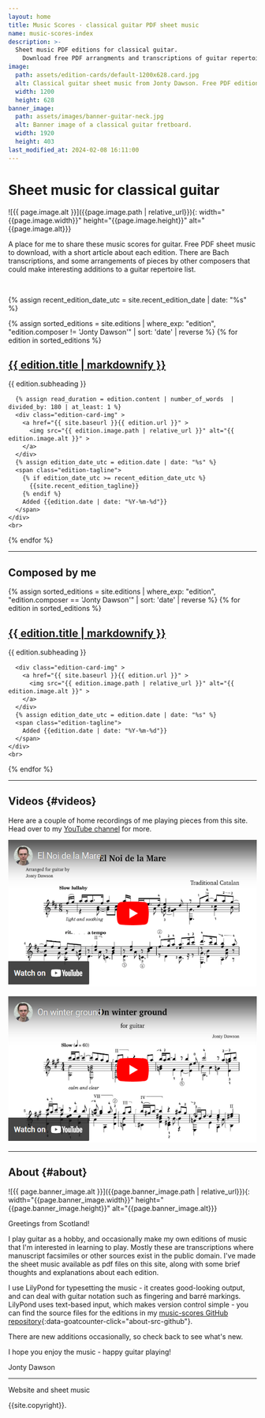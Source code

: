 ```yaml
---
layout: home
title: Music Scores · classical guitar PDF sheet music
name: music-scores-index
description: >-
  Sheet music PDF editions for classical guitar.
    Download free PDF arrangments and transcriptions of guitar repertoire with notes and analysis.
image:
  path: assets/edition-cards/default-1200x628.card.jpg
  alt: Classical guitar sheet music from Jonty Dawson. Free PDF editions.
  width: 1200
  height: 628
banner_image:
  path: assets/images/banner-guitar-neck.jpg
  alt: Banner image of a classical guitar fretboard.
  width: 1920
  height: 403
last_modified_at: 2024-02-08 16:11:00
---
```


<h1>Sheet music for classical guitar</h1>
![{{ page.image.alt }}]({{page.image.path | relative_url}}){: width="{{page.image.width}}" height="{{page.image.height}}" alt="{{page.image.alt}}}

A place for me to share these music scores for guitar. Free PDF sheet music to download, with a short article about each edition. There are Bach transcriptions, and some arrangements of pieces by other composers that could make interesting additions to a guitar repertoire list.

<br>
<section id="editions">

{% assign recent_edition_date_utc = site.recent_edition_date | date: "%s" %}

{% assign sorted_editions = site.editions | where_exp: "edition", "edition.composer != 'Jonty Dawson'" | sort: 'date' | reverse %}
{% for edition in sorted_editions %}
  <article id="{{ edition.slug }}">
    <div class="edition-card-content">
      <h2 class="edition-entry-title">
        <a href="{{ site.baseurl }}{{ edition.url }}">
          {{ edition.title | markdownify }}
        </a>
      </h2>
      <div class="edition-entry-subheading">
          {{ edition.subheading }}
      </div>


      {% assign read_duration = edition.content | number_of_words  | divided_by: 180 | at_least: 1 %}
      <div class="edition-card-img" >
        <a href="{{ site.baseurl }}{{ edition.url }}" >
          <img src="{{ edition.image.path | relative_url }}" alt="{{ edition.image.alt }}" >
        </a>
      </div>
      {% assign edition_date_utc = edition.date | date: "%s" %}
      <span class="edition-tagline">
        {% if edition_date_utc >= recent_edition_date_utc %}
          {{site.recent_edition_tagline}}
        {% endif %}
        Added {{edition.date | date: "%Y-%m-%d"}}
      </span>
    </div>
    <br>
  </article>

{% endfor %}
</section>
<hr>

## Composed by me
{% assign sorted_editions = site.editions | where_exp: "edition", "edition.composer == 'Jonty Dawson'" | sort: 'date' | reverse %}
{% for edition in sorted_editions %}
  <article id="{{ edition.slug }}">
    <div class="edition-card-content">
      <h2 class="edition-entry-title">
        <a href="{{ site.baseurl }}{{ edition.url }}">
          {{ edition.title | markdownify }}
        </a>
      </h2>
      <div class="edition-entry-subheading">
          {{ edition.subheading }}
      </div>


      <div class="edition-card-img" >
        <a href="{{ site.baseurl }}{{ edition.url }}" >
          <img src="{{ edition.image.path | relative_url }}" alt="{{ edition.image.alt }}" >
        </a>
      </div>
      {% assign edition_date_utc = edition.date | date: "%s" %}
      <span class="edition-tagline">
        Added {{edition.date | date: "%Y-%m-%d"}}
      </span>
    </div>
    <br>
  </article>

{% endfor %}

<hr>

## Videos {#videos}
Here are a couple of home recordings of me playing pieces from this site. Head over to my [YouTube channel](https://youtube.com/@jontydawson) for more.


<div class="youtube-preview-content">
  <a href="https://www.youtube.com/watch?v=qZRgmBpqxLs&embeds_referring_euri={{page.url | absolute_url | cgi_escape}}" target="_blank">
    <img src="assets/images/youtube-thumbnail-el-noi-de-la-mare.png" width="528" height="297" alt="Watch on YouTube">
  </a>
</div>

<br>
<div class="youtube-preview-content">
  <a href="https://www.youtube.com/watch?v=tfC6-7fMaIk&embeds_referring_euri={{page.url | absolute_url | cgi_escape}}" target="_blank">
    <img src="assets/images/youtube-thumbnail-on-winter-ground.png" width="528" height="297" alt="Watch on YouTube">
  </a>
</div>

<hr>

## About {#about}
![{{ page.banner_image.alt }}]({{page.banner_image.path | relative_url}}){: width="{{page.banner_image.width}}" height="{{page.banner_image.height}}" alt="{{page.banner_image.alt}}}

Greetings from Scotland!

I play guitar as a hobby, and occasionally make my own editions of music that I'm interested in learning to play. Mostly these are transcriptions where manuscript facsimiles or other sources exist in the public domain. I've made the sheet music available as pdf files on this site, along with some brief thoughts and explanations about each edition.

I use LilyPond for typesetting the music - it creates good-looking output, and can deal with guitar notation such as fingering and barré markings. LilyPond uses text-based input, which makes version control simple - you can find the source files for the editions in my [music-scores GitHub repository](https://github.com/jonty-dawson/music-scores){:data-goatcounter-click="about-src-github"}.

There are new additions occasionally, so check back to see what's new.

I hope you enjoy the music - happy guitar playing!

Jonty Dawson
<br>

<hr>
Website and sheet music

{{site.copyright}}.
